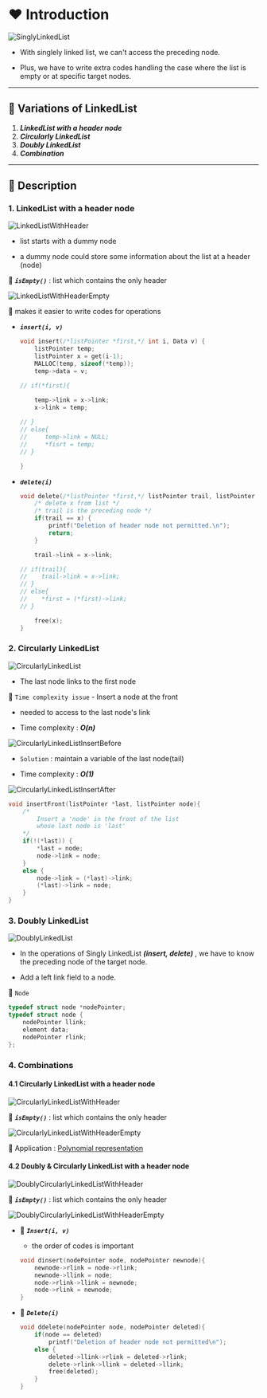 # ❤️ Introduction

![SinglyLinkedList](./img/singlylist.png)

- With singlely linked list, we can't access the preceding node.

- Plus, we have to write extra codes handling the case where the list is empty or at specific target nodes.

---

## 🧡 Variations of LinkedList

1. ___LinkedList with a header node___
2. ___Circularly LinkedList___
3. ___Doubly LinkedList___
4. ___Combination___

---

## 💛 Description

### 1. LinkedList with a header node

![LinkedListWithHeader](./img/listheader.png)

- list starts with a dummy node

- a dummy node could store some information about the list at a header (node)

💖 ___`isEmpty()`___ : list which contains the only header

![LinkedListWithHeaderEmpty](./img/listheaderempty.png)


💖 makes it easier to write codes for operations

- ___`insert(i, v)`___
 
    ``` C
    void insert(/*listPointer *first,*/ int i, Data v) {
        listPointer temp;
        listPointer x = get(i-1);
        MALLOC(temp, sizeof(*temp));
        temp->data = v;

    // if(*first){ 

        temp->link = x->link;
        x->link = temp;
     
    // }
    // else{
    //     temp->link = NULL;
    //     *fisrt = temp;
    // }

    }
    ```

- ___`delete(i)`___

    ``` C
    void delete(/*listPointer *first,*/ listPointer trail, listPointer x){
        /* delete x from list */
        /* trail is the preceding node */
        if(trail == x) {
            printf("Deletion of header node not permitted.\n");
            return;
        }

        trail->link = x->link;

    // if(trail){
    //    trail->link = x->link;
    // }
    // else{
    //    *first = (*first)->link;
    // }

        free(x);
    }
    ```

### 2. Circularly LinkedList

![CircularlyLinkedList](./img/listcircular.png)

- The last node links to the first node

💖 `Time complexity issue` - Insert a node at the front

- needed to access to the last node's link

- Time complexity : ___O(n)___

![CircularlyLinkedListInsertBefore](./img/listcircularinsertbefore.png)

- `Solution` : maintain a variable of the last node(tail)

- Time complexity : ___O(1)___

![CircularlyLinkedListInsertAfter](./img/listcircularinsertafter.png)

```C
void insertFront(listPointer *last, listPointer node){
    /* 
        Insert a 'node' in the front of the list
        whose last node is 'last'
    */
    if(!(*last)) {
        *last = node;
        node->link = node;
    }
    else {
        node->link = (*last)->link;
        (*last)->link = node;
    }
}
```

### 3. Doubly LinkedList

![DoublyLinkedList](./img/listdouble.png)

- In the operations of Singly LinkedList ___(insert, delete)___ , we have to know the preceding node of the target node.

- Add a left link field to a node.

💖 `Node`

```C
typedef struct node *nodePointer;
typedef struct node {
    nodePointer llink;
    element data;
    nodePointer rlink;
};
```

### 4. Combinations

#### 4.1 Circularly LinkedList with a header node

![CircularlyLinkedListWithHeader](./img/listheadercircular.png)

💖 ___`isEmpty()`___ : list which contains the only header

![CircularlyLinkedListWithHeaderEmpty](./img/listheadercircularempty.png)

💖 Application : [Polynomial representation](./Polynomial.md)

#### 4.2 Doubly & Circularly LinkedList with a header node

![DoublyCircularlyLinkedListWithHeader](./img/listheaderdoublycircular.png)

💖 ___`isEmpty()`___ : list which contains the only header

![DoublyCircularlyLinkedListWithHeaderEmpty](./img/listheaderdoublycircularempty.png)

- 💖 ___`Insert(i, v)`___

    - the order of codes is important

    ```C
    void dinsert(nodePointer node, nodePointer newnode){
        newnode->rlink = node->rlink;
        newnode->llink = node;
        node->rlink->llink = newnode;
        node->rlink = newnode;
    }
    ```
- 💖 ___`Delete(i)`___

    ```C
    void ddelete(nodePointer node, nodePointer deleted){
        if(node == deleted)
            printf("Deletion of header node not permitted\n");
        else {
            deleted->llink->rlink = deleted->rlink;
            delete->rlink->llink = deleted->llink;
            free(deleted);
        }
    }
    ```